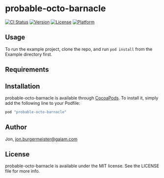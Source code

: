 # probable-octo-barnacle

[![CI Status](http://img.shields.io/travis/Jon/probable-octo-barnacle.svg?style=flat)](https://travis-ci.org/Jon/probable-octo-barnacle)
[![Version](https://img.shields.io/cocoapods/v/probable-octo-barnacle.svg?style=flat)](http://cocoapods.org/pods/probable-octo-barnacle)
[![License](https://img.shields.io/cocoapods/l/probable-octo-barnacle.svg?style=flat)](http://cocoapods.org/pods/probable-octo-barnacle)
[![Platform](https://img.shields.io/cocoapods/p/probable-octo-barnacle.svg?style=flat)](http://cocoapods.org/pods/probable-octo-barnacle)

## Usage

To run the example project, clone the repo, and run `pod install` from the Example directory first.

## Requirements

## Installation

probable-octo-barnacle is available through [CocoaPods](http://cocoapods.org). To install
it, simply add the following line to your Podfile:

```ruby
pod "probable-octo-barnacle"
```

## Author

Jon, jon.burgermeister@gaiam.com

## License

probable-octo-barnacle is available under the MIT license. See the LICENSE file for more info.
